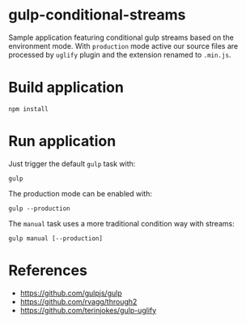 # gulp-conditional-streams

Sample application featuring conditional gulp streams based on the environment mode.
With `production` mode active our source files are processed by `uglify` plugin and the extension renamed to `.min.js`. 

# Build application
```
npm install
```

# Run application
Just trigger the default `gulp` task with: 
```
gulp
```
The production mode can be enabled with: 
```
gulp --production
```
The `manual` task uses a more traditional condition way with streams:
```
gulp manual [--production]
```

# References

* https://github.com/gulpjs/gulp
* https://github.com/rvagg/through2
* https://github.com/terinjokes/gulp-uglify

 